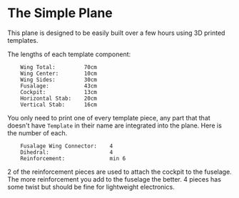# The Simple Plane

This plane is designed to be easily built over a few hours using 3D printed templates.

The lengths of each template component:

```
    Wing Total:         70cm
    Wing Center:        10cm
    Wing Sides:         30cm
    Fusalage:           43cm
    Cockpit:            13cm
    Horizontal Stab:    20cm
    Vertical Stab:      16cm
```

You only need to print one of every template piece, any part that that doesn't have `Template` in their name are integrated into the plane. Here is the number of each.

```
    Fusalage Wing Connector:    4
    Dihedral:                   4 
    Reinforcement:              min 6
```
2 of the reinforcement pieces are used to attach the cockpit to the fuselage. The more reinforcement you add to the fuselage the better. 4 pieces has some twist but should be fine for lightweight electronics.
